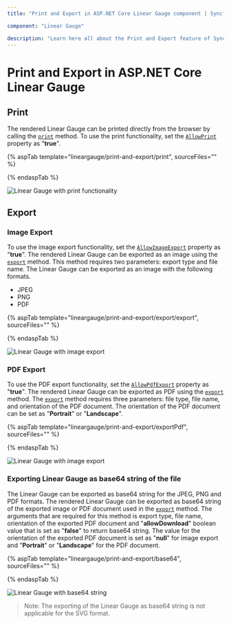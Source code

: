 ```yaml
---
title: "Print and Export in ASP.NET Core Linear Gauge component | Syncfusion "

component: "Linear Gauge"

description: "Learn here all about the Print and Export feature of Syncfusion ASP.NET Core Linear Gauge component and more."
---
```


# Print and Export in ASP.NET Core Linear Gauge

## Print

The rendered Linear Gauge can be printed directly from the browser by calling the [`print`](https://ej2.syncfusion.com/documentation/api/linear-gauge/#print) method. To use the print functionality, set the [`AllowPrint`](https://help.syncfusion.com/cr/aspnetcore-js2/Syncfusion.EJ2.LinearGauge.LinearGauge.html#Syncfusion_EJ2_LinearGauge_LinearGauge_AllowPrint) property as "**true**".

{% aspTab template="lineargauge/print-and-export/print", sourceFiles="" %}

{% endaspTab %}

![Linear Gauge with print functionality](../images/print.png)

## Export

### Image Export

To use the image export functionality, set the [`AllowImageExport`](https://help.syncfusion.com/cr/aspnetcore-js2/Syncfusion.EJ2.LinearGauge.LinearGauge.html#Syncfusion_EJ2_LinearGauge_LinearGauge_AllowImageExport) property as "**true**". The rendered Linear Gauge can be exported as an image using the [`export`](https://ej2.syncfusion.com/documentation/api/linear-gauge/#export) method. This method requires two parameters: export type and file name. The Linear Gauge can be exported as an image with the following formats.

* JPEG
* PNG
* PDF

{% aspTab template="lineargauge/print-and-export/export/export", sourceFiles="" %}

{% endaspTab %}

![Linear Gauge with image export](../images/export.png)

### PDF Export

To use the PDF export functionality, set the [`AllowPdfExport`](https://help.syncfusion.com/cr/aspnetcore-js2/Syncfusion.EJ2.LinearGauge.LinearGauge.html#Syncfusion_EJ2_LinearGauge_LinearGauge_AllowPdfExport) property as "**true**". The rendered Linear Gauge can be exported as PDF using the [`export`](https://ej2.syncfusion.com/documentation/api/linear-gauge/#export) method. The [`export`](https://ej2.syncfusion.com/documentation/api/linear-gauge/#export) method requires three parameters: file type, file name, and orientation of the PDF document. The orientation of the PDF document can be set as "**Portrait**" or "**Landscape**".

{% aspTab template="lineargauge/print-and-export/exportPdf", sourceFiles="" %}

{% endaspTab %}

![Linear Gauge with image export](../images/export.png)

### Exporting Linear Gauge as base64 string of the file

The Linear Gauge can be exported as base64 string for the JPEG, PNG and PDF formats. The rendered Linear Gauge can be exported as base64 string of the exported image or PDF document used in the [`export`](https://ej2.syncfusion.com/documentation/api/linear-gauge/#export) method. The arguments that are required for this method is export type, file name, orientation of the exported PDF document and "**allowDownload**" boolean value that is set as "**false**" to return base64 string. The value for the orientation of the exported PDF document is set as "**null**" for image export and "**Portrait**" or "**Landscape**" for the PDF document.

{% aspTab template="lineargauge/print-and-export/base64", sourceFiles="" %}

{% endaspTab %}

![Linear Gauge with base64 string](../images/export.png)

>Note: The exporting of the Linear Gauge as base64 string is not applicable for the SVG format.